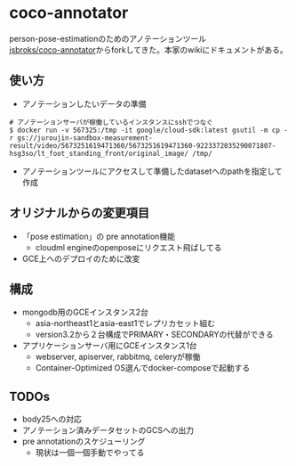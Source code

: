 # coco-annotator

person-pose-estimationのためのアノテーションツール  
[jsbroks/coco-annotator](https://github.com/jsbroks/coco-annotator)からforkしてきた。本家のwikiにドキュメントがある。

## 使い方
- アノテーションしたいデータの準備
```
# アノテーションサーバが稼働しているインスタンスにsshでつなぐ
$ docker run -v 567325:/tmp -it google/cloud-sdk:latest gsutil -m cp -r gs://juroujin-sandbox-measurement-result/video/5673251619471360/5673251619471360-9223372035290071807-hsg3so/lt_foot_standing_front/original_image/ /tmp/
```

- アノテーションツールにアクセスして準備したdatasetへのpathを指定して作成


## オリジナルからの変更項目
- 「pose estimation」の pre annotation機能
  - cloudml engineのopenposeにリクエスト飛ばしてる
- GCE上へのデプロイのために改変

## 構成
- mongodb用のGCEインスタンス2台
  - asia-northeast1とasia-east1でレプリカセット組む
  - version3.2から２台構成でPRIMARY・SECONDARYの代替ができる
- アプリケーションサーバ用にGCEインスタンス1台
  - webserver, apiserver, rabbitmq, celeryが稼働
  - Container-Optimized OS選んでdocker-composeで起動する


## TODOs
- body25への対応
- アノテーション済みデータセットのGCSへの出力
- pre annotationのスケジューリング
  - 現状は一個一個手動でやってる